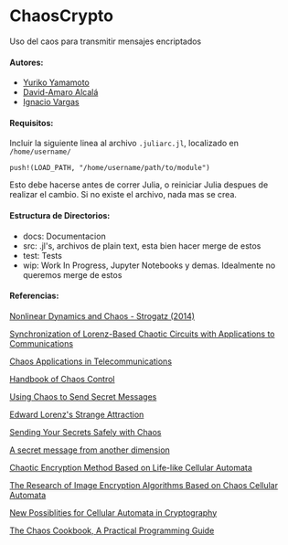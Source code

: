 # ChaosCrypto

Uso del caos para transmitir mensajes encriptados

#### Autores: 
- [Yuriko Yamamoto](https://github.com/Yuriyama "Yuriyama")
- [David-Amaro Alcalá](https://github.com/davidamaro "davidamaro")
- [Ignacio Vargas](https://github.com/ignacio-vc "ignacio-vc")

#### Requisitos:
Incluir la siguiente linea al archivo `.juliarc.jl`, localizado en `/home/username/`
```
push!(LOAD_PATH, "/home/username/path/to/module") 
```

Esto debe hacerse antes
de correr Julia, o reiniciar Julia despues de realizar el cambio. Si no existe el archivo,
nada mas se crea.

#### Estructura de Directorios:
- docs: Documentacion
- src: .jl's, archivos de plain text, esta bien hacer merge de estos
- test: Tests
- wip: Work In Progress, Jupyter Notebooks y demas. Idealmente no queremos merge de estos

#### Referencias:

[Nonlinear Dynamics and Chaos - Strogatz (2014)](http://libgen.io/get.php?md5=93608D1E7D48FF61D25173674AF85BD7&key=ALGOHY9BRV5DVM5D "Lib Genesis")

[Synchronization of Lorenz-Based Chaotic Circuits with Applications to Communications](http://www.rle.mit.edu/dspg/documents/SynchroofLorenz.pdf "Artículo")

[Chaos Applications in Telecommunications](http://libgen.io/get.php?md5=0C28EB7B594F94B10BDD9B9391228D85&key=OCJBN9OTSRT306XH "Lib Genesis")

[Handbook of Chaos Control](http://libgen.io/get.php?md5=97455994EC81072A20A21293532926D1&key=I33OJ1BYKTFE0R1S "Lib Genesis")

[Using Chaos to Send Secret Messages](http://bulldog2.redlands.edu/fac/joanna_bieri/nonlinear/Chotic_Messages.pdf "powerpoint")

[Edward Lorenz's Strange Attraction](https://logicaltightrope.com/2013/08/29/edward-lorenzs-strange-attraction/ "blog")

[Sending Your Secrets Safely with Chaos](https://logicaltightrope.com/2013/09/01/sending-your-secrets-safely-with-chaos/ "blog")

[A secret message from another dimension](https://web.archive.org/web/20150214122103/http://jellymatter.com/2012/01/04/a-secret-message-from-another-dimension/ "ejemplo")

[Chaotic Encryption Method Based on Life-like Cellular Automata](http://arxiv.org/pdf/1112.6326v1.pdf "articulo")

[The Research of Image Encryption Algorithms Based on Chaos Cellular Automata](https://pdfs.semanticscholar.org/bff7/e1fc9a4201e9b50b16314ceffd13c024edf4.pdf "articulo")

[New Possiblities for Cellular Automata in Cryptography](http://www.criptored.upm.es/cibsi/cibsi2011/info/Ponencias/5.%20New%20Possibilities%20for%20Cellular%20Automata%20in%20Cryptography.pdf "presentacion")

[The Chaos Cookbook, A Practical Programming Guide](http://libgen.io/get.php?md5=20F14D04E0992220B0093F9F5D3A7551&key=H8DQQ2F1HMPVXGH8 "Lib Genesis")
